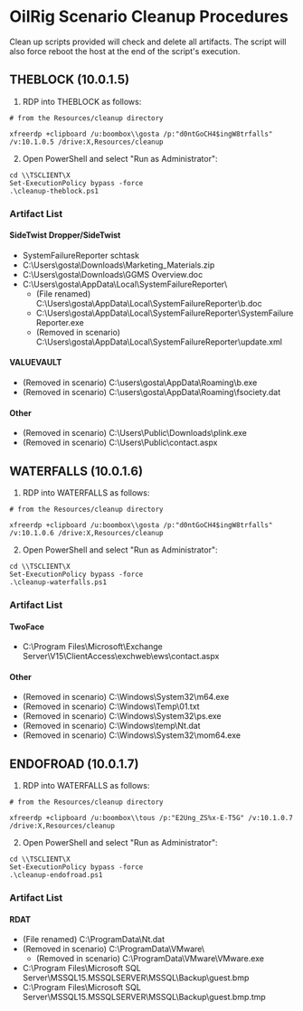 # OilRig Scenario Cleanup Procedures

Clean up scripts provided will check and delete all artifacts. The script will also force reboot
the host at the end of the script's execution.

## THEBLOCK (10.0.1.5)

1. RDP into THEBLOCK as follows:
```
# from the Resources/cleanup directory

xfreerdp +clipboard /u:boombox\\gosta /p:"d0ntGoCH4$ingW8trfalls" /v:10.1.0.5 /drive:X,Resources/cleanup
```

2. Open PowerShell and select "Run as Administrator":
```
cd \\TSCLIENT\X
Set-ExecutionPolicy bypass -force
.\cleanup-theblock.ps1
```

### Artifact List

#### SideTwist Dropper/SideTwist 
- SystemFailureReporter schtask
- C:\Users\gosta\Downloads\Marketing_Materials.zip
- C:\Users\gosta\Downloads\GGMS Overview.doc
- C:\Users\gosta\AppData\Local\SystemFailureReporter\
  - (File renamed) C:\Users\gosta\AppData\Local\SystemFailureReporter\b.doc
  - C:\Users\gosta\AppData\Local\SystemFailureReporter\SystemFailureReporter.exe
  - (Removed in scenario) C:\Users\gosta\AppData\Local\SystemFailureReporter\update.xml

#### VALUEVAULT
- (Removed in scenario) C:\users\gosta\AppData\Roaming\b.exe
- (Removed in scenario) C:\users\gosta\AppData\Roaming\fsociety.dat

#### Other
- (Removed in scenario) C:\Users\Public\Downloads\plink.exe
- (Removed in scenario) C:\Users\Public\contact.aspx

## WATERFALLS (10.0.1.6)

1. RDP into WATERFALLS as follows:
```
# from the Resources/cleanup directory

xfreerdp +clipboard /u:boombox\\gosta /p:"d0ntGoCH4$ingW8trfalls" /v:10.1.0.6 /drive:X,Resources/cleanup
```

2. Open PowerShell and select "Run as Administrator":
```
cd \\TSCLIENT\X
Set-ExecutionPolicy bypass -force
.\cleanup-waterfalls.ps1
```

### Artifact List

#### TwoFace
- C:\Program Files\Microsoft\Exchange Server\V15\ClientAccess\exchweb\ews\contact.aspx

#### Other
- (Removed in scenario) C:\Windows\System32\m64.exe
- (Removed in scenario) C:\Windows\Temp\01.txt
- (Removed in scenario) C:\Windows\System32\ps.exe 
- (Removed in scenario) C:\Windows\temp\Nt.dat
- (Removed in scenario) C:\Windows\System32\mom64.exe

## ENDOFROAD (10.0.1.7)

1. RDP into WATERFALLS as follows:
```
# from the Resources/cleanup directory

xfreerdp +clipboard /u:boombox\\tous /p:"E2Ung_ZS%x-E-T5G" /v:10.1.0.7 /drive:X,Resources/cleanup
```

2. Open PowerShell and select "Run as Administrator":
```
cd \\TSCLIENT\X
Set-ExecutionPolicy bypass -force
.\cleanup-endofroad.ps1
```

### Artifact List

#### RDAT
- (File renamed) C:\ProgramData\Nt.dat
- (Removed in scenario) C:\ProgramData\VMware\
  - (Removed in scenario) C:\ProgramData\VMware\VMware.exe
- C:\Program Files\Microsoft SQL Server\MSSQL15.MSSQLSERVER\MSSQL\Backup\guest.bmp
- C:\Program Files\Microsoft SQL Server\MSSQL15.MSSQLSERVER\MSSQL\Backup\guest.bmp.tmp